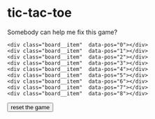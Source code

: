 # tic-tac-toe
Somebody can help me fix this game?
<!DOCTYPE html>
<html lang="en">
<head>
    <meta charset="UTF-8">
    <link rel="stylesheet" href="oprawa-graficzna.css"/>
    <script src="https://code.jquery.com/jquery-3.1.1.js"></script>
    <title>Tic Tac Toe</title>
</head>
<body>

<div class="wrapper">
    <p class="panel"></p>
    <div class=" board">

    <div class="board__item"  data-pos="0"></div>
    <div class="board__item"  data-pos="1"></div>
    <div class="board__item"  data-pos="2"></div>
    <div class="board__item"  data-pos="3"></div>
    <div class="board__item"  data-pos="4"></div>
    <div class="board__item"  data-pos="5"></div>
    <div class="board__item"  data-pos="6"></div>
    <div class="board__item"  data-pos="7"></div>
    <div class="board__item"  data-pos="8"></div>

</div>
    <button class="resetButton">reset the game</button>

</div>
<script src="dzialanie.js"></script>
</body>
</html>
